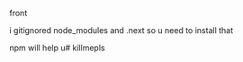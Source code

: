 front

i gitignored node_modules and .next so u need to install that

npm will help u#   k i l l m e p l s  
 